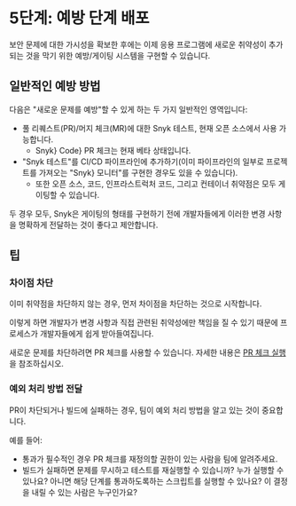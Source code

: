 # 5단계: 예방 단계 배포

보안 문제에 대한 가시성을 확보한 후에는 이제 응용 프로그램에 새로운 취약성이 추가되는 것을 막기 위한 예방/게이팅 시스템을 구현할 수 있습니다.

## 일반적인 예방 방법

다음은 "새로운 문제를 예방"할 수 있게 하는 두 가지 일반적인 영역입니다:

* 풀 리퀘스트(PR)/머지 체크(MR)에 대한 Snyk 테스트, 현재 오픈 소스에서 사용 가능합니다.
  * Snyk} Code} PR 체크는 현재 베타 상태입니다.
* "Snyk 테스트"를 CI/CD 파이프라인에 추가하기(이미 파이프라인의 일부로 프로젝트를 가져오는 "Snyk} 모니터"를 구현한 경우도 있을 수 있습니다).
  * 또한 오픈 소스, 코드, 인프라스트럭처 코드, 그리고 컨테이너 취약점은 모두 게이팅할 수 있습니다.

두 경우 모두, Snyk은 게이팅의 형태를 구현하기 전에 개발자들에게 이러한 변경 사항을 명확하게 전달하는 것이 좋다고 제안합니다.

## 팁

### 차이점 차단

이미 취약점을 차단하지 않는 경우, 먼저 차이점을 차단하는 것으로 시작합니다.

이렇게 하면 개발자가 변경 사항과 직접 관련된 취약성에만 책임을 질 수 있기 때문에 프로세스가 개발자들에게 쉽게 받아들여집니다.

새로운 문제를 차단하려면 PR 체크를 사용할 수 있습니다. 자세한 내용은 [PR 체크 실행](../../../scan-with-snyk/pull-requests/pull-request-checks/)을 참조하십시오.

### 예외 처리 방법 전달

PR이 차단되거나 빌드에 실패하는 경우, 팀이 예외 처리 방법을 알고 있는 것이 중요합니다.

예를 들어:

* 통과가 필수적인 경우 PR 체크를 재정의할 권한이 있는 사람을 팀에 알려주세요.
* 빌드가 실패하면 문제를 무시하고 테스트를 재실행할 수 있습니까? 누가 실행할 수 있나요? 아니면 해당 단계를 통과하도록하는 스크립트를 실행할 수 있나요? 이 결정을 내릴 수 있는 사람은 누구인가요?
